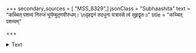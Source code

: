 +++
secondary_sources = [ "MSS_8329",]
jsonClass = "Subhaashita"
text = "कच्चित् पशव्यं निरुजं भूर्यम्बुतृणवीरुधम्।  \nवृहद्वनं तदधुना यत्रास्से त्वं सुहृद्वृतः॥"
title = "कच्चित् पशव्यम्"

+++

<details><summary>Text</summary>

कच्चित् पशव्यं निरुजं भूर्यम्बुतृणवीरुधम्।  
वृहद्वनं तदधुना यत्रास्से त्वं सुहृद्वृतः॥
</details>
